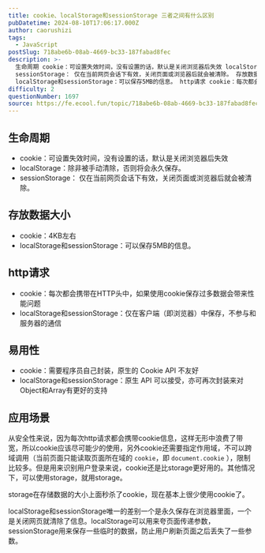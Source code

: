 ```yaml
---
title: cookie、localStorage和sessionStorage 三者之间有什么区别
pubDatetime: 2024-08-10T17:06:17.000Z
author: caorushizi
tags:
  - JavaScript
postSlug: 718abe6b-08ab-4669-bc33-187fabad8fec
description: >-
  生命周期 cookie：可设置失效时间，没有设置的话，默认是关闭浏览器后失效 localStorage：除非被手动清除，否则将会永久保存。
  sessionStorage： 仅在当前网页会话下有效，关闭页面或浏览器后就会被清除。 存放数据大小 cookie：4KB左右
  localStorage和sessionStorage：可以保存5MB的信息。 http请求 cookie：每次都会携带在HTTP头
difficulty: 2
questionNumber: 1697
source: https://fe.ecool.fun/topic/718abe6b-08ab-4669-bc33-187fabad8fec
---
```


## 生命周期

- cookie：可设置失效时间，没有设置的话，默认是关闭浏览器后失效
- localStorage：除非被手动清除，否则将会永久保存。
- sessionStorage： 仅在当前网页会话下有效，关闭页面或浏览器后就会被清除。

## 存放数据大小

- cookie：4KB左右
- localStorage和sessionStorage：可以保存5MB的信息。

## http请求

- cookie：每次都会携带在HTTP头中，如果使用cookie保存过多数据会带来性能问题
- localStorage和sessionStorage：仅在客户端（即浏览器）中保存，不参与和服务器的通信

## 易用性

- cookie：需要程序员自己封装，原生的 Cookie API 不友好
- localStorage和sessionStorage：原生 API 可以接受，亦可再次封装来对Object和Array有更好的支持

## 应用场景

从安全性来说，因为每次http请求都会携带cookie信息，这样无形中浪费了带宽，所以cookie应该尽可能少的使用，另外cookie还需要指定作用域，不可以跨域调用（当前页面只能读取页面所在域的 `cookie`，即 `document.cookie` ），限制比较多。但是用来识别用户登录来说，cookie还是比storage更好用的。其他情况下，可以使用storage，就用storage。

storage在存储数据的大小上面秒杀了cookie，现在基本上很少使用cookie了。

localStorage和sessionStorage唯一的差别一个是永久保存在浏览器里面，一个是关闭网页就清除了信息。localStorage可以用来夸页面传递参数，sessionStorage用来保存一些临时的数据，防止用户刷新页面之后丢失了一些参数。
